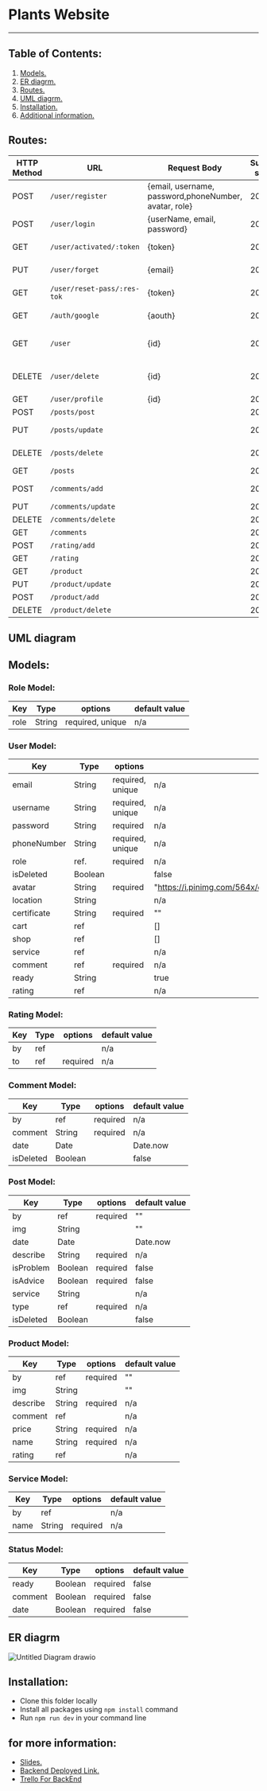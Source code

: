 # Plants Website
***
## Table of Contents:
1. [ Models. ](#models)
2. [ ER diagrm. ](#er)
3. [ Routes. ](#routes)
4. [ UML diagrm.](#uml)
5. [ Installation. ](#installation)
6. [ Additional information. ](#slid)


<a name="routes"></a>
## Routes:
|HTTP Method|URL|Request Body|Success status|Error Status|Description|
|-----------|---|------------|--------------|------------|-----------|
|POST|```/user/register```|{email, username, password,phoneNumber, avatar, role}|200|400|Register route|
|POST|```/user/login```| {userName, email, password}|200|400|Login route|
|GET|```/user/activated/:token```|{token}|200|400|activated email route|
|PUT|```/user/forget```|{email}|200|400|forget Password route|
|GET|```/user/reset-pass/:res-tok```|{token}|200|400|forget Password route|
|GET|```/auth/google```|{aouth}|200|400|signIn with google route|
|GET|```/user```|{id}|200|400|get all users  route "for admin"|
|DELETE|```/user/delete```|{id}|200|400|delete user route "for admin"|
|GET|```/user/profile```|{id}|200|400|user profile|
|POST|```/posts/post```||200|400|New post route|
|PUT|```/posts/update```||200|400|update post route|
|DELETE|```/posts/delete```||200|400|Delete post route|
|GET|```/posts```||200|400|all post route|
|POST|```/comments/add```||200|400|Add new comment| 
|PUT|```/comments/update``` ||200|400|updateComment| 
|DELETE|```/comments/delete```||200|400| deleteComment)|
|GET|```/comments```||200|400|allComment|
|POST|```/rating/add```||200|400|addRating|
|GET|```/rating```||200|400|allRating||
|GET|```/product```||200|400|allProduct| 
|PUT|```/product/update```||200|400|updateProduct| 
|POST|```/product/add```||200|400|addProduct|
|DELETE|```/product/delete```||200|400|deleteProduct|

<a name="uml"></a>
## UML diagram
<a name="models"></a>
## Models:
### Role Model:

Key           |     Type               |  options           | default value
------------- | ---------------        | -----------        |------
role          |   String               | required, unique   | n/a


### User Model:
Key                      |     Type               |  options           | default value
-------------            | ---------------        | -----------        |------
email                    |   String               | required, unique   | n/a
username                 |   String               | required, unique   | n/a
password                 |   String               | required           | n/a
phoneNumber              |   String               | required, unique   | n/a
role                     |   ref.                 | required           | n/a
isDeleted                |   Boolean              |                    | false
avatar                      |   String               | required           | "https://i.pinimg.com/564x/e7/c3/f4/e7c3f4a076b8472e0b1bd9c00a847f7f.jpg"
location                 |   String              |                    |  n/a
certificate                |   String               |     required               | ""
cart            |   ref                |                    | []
shop          |   ref               |                    | []
service     |  ref              |                    | n/a
comment             |   ref               | required           | n/a
ready            |   String               |           | true
rating  |  ref               |                    | n/a

### Rating Model:
Key           |     Type            |  options  | default value
------------- | ---------------     | --------- |------
by            |   ref               |   | n/a
to   |   ref               | required  | n/a

### Comment Model:
Key           |     Type            |  options  | default value
------------- | ---------------     | --------- |------
by            |   ref               | required  | n/a
comment    |   String               | required  | n/a
date    |   Date               |   | Date.now
isDeleted            |   Boolean              |                    | false

### Post Model:
Key                  |     Type               |  options           | default value
-------------        | ---------------        | -----------        |------
by               |   ref                |        required            | ""
img               |   String                |                    | ""
date                 |   Date                 |                    | Date.now
describe                 |   String               | required           | n/a
isProblem                |   Boolean               | required           |false
isAdvice                 |   Boolean               | required           | false
service             |   String               |           | n/a
type             |   ref               | required           | n/a
isDeleted            |   Boolean              |                    | false

### Product Model:
Key                  |     Type               |  options           | default value
-------------        | ---------------        | -----------        |------
by               |   ref                |        required            | ""
img               |   String                |                    | ""
describe                 |   String               | required           | n/a
comment                |   ref               |            |n/a
price                 |  String                | required           | n/a
name             |   String               |    required       | n/a
rating             |   ref               |            | n/a

### Service Model:
Key           |     Type            |  options  | default value
------------- | ---------------     | --------- |------
by            |   ref               |   | n/a
name   |   String               | required  | n/a

### Status Model:
Key           |     Type            |  options  | default value
------------- | ---------------     | --------- |------
ready            |   Boolean               | required  | false
comment    |   Boolean               | required  | false
date    |   Boolean               |  required | false

<a name="er"></a>
## ER diagrm
![Untitled Diagram drawio](https://user-images.githubusercontent.com/92247904/146681349-4db7a955-a0bf-4c2e-88f3-e15bb49e2992.png)


<a name="installation"></a>

## Installation:
- Clone this folder locally
- Install all packages using `npm install` command
- Run `npm run dev` in your command line

<a name="slid"></a>


## for more information:
- [ Slides. ](#slid) 
- [ Backend Deployed Link. ](#slid)
- [Trello For BackEnd](https://trello.com/b/BJPpSSK5/backend)

